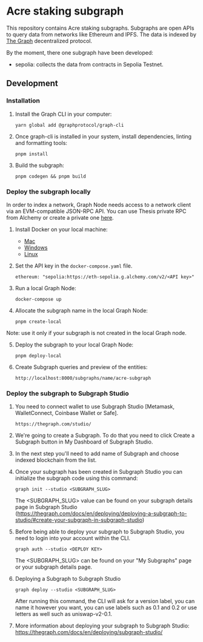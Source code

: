 # Acre staking subgraph

This repository contains Acre staking subgraphs. Subgraphs are open APIs to
query data from networks like Ethereum and IPFS. The data is indexed by [The
Graph](https://thegraph.com/) decentralized protocol.

By the moment, there one subgraph have been developed:

- sepolia: collects the data from contracts in Sepolia Testnet.

## Development

### Installation

1. Install the Graph CLI in your computer:

   ```
   yarn global add @graphprotocol/graph-cli
   ```

2. Once graph-cli is installed in your system, install dependencies, linting and
   formatting tools:

   ```
   pnpm install
   ```

3. Build the subgraph:

   ```
   pnpm codegen && pnpm build
   ```

### Deploy the subgraph locally

In order to index a network, Graph Node needs access to a network client via an
EVM-compatible JSON-RPC API. You can use Thesis private RPC from Alchemy or
create a private one
[here](https://www.alchemy.com/overviews/private-rpc-endpoint).

1. Install Docker on your local machine:

   - [Mac](https://docs.docker.com/desktop/install/mac-install/)
   - [Windows](https://docs.docker.com/desktop/install/windows-install/)
   - [Linux](https://docs.docker.com/desktop/install/linux-install/)

2. Set the API key in the `docker-compose.yaml` file.

   ```
   ethereum: "sepolia:https://eth-sepolia.g.alchemy.com/v2/<API key>"
   ```

3. Run a local Graph Node:

   ```
   docker-compose up
   ```

4. Allocate the subgraph name in the local Graph Node:

   ```
   pnpm create-local
   ```

Note: use it only if your subgraph is not created in the local Graph node.

5. Deploy the subgraph to your local Graph Node:

   ```
   pnpm deploy-local
   ```

6. Create Subgraph queries and preview of the entities:

   ```
   http://localhost:8000/subgraphs/name/acre-subgraph
   ```

### Deploy the subgraph to Subgraph Studio

1. You need to connect wallet to use Subgraph Studio [Metamask, WalletConnect, Coinbase Wallet or Safe].

   ```
   https://thegraph.com/studio/
   ```

2. We're going to create a Subgraph. To do that you need to click Create a Subgraph button in My Dashboard of Subgraph Studio.

3. In the next step you'll need to add name of Subgraph and choose indexed blockchain from the list.

4. Once your subgraph has been created in Subgraph Studio you can initialize the subgraph code using this command:

   ```
   graph init --studio <SUBGRAPH_SLUG>
   ```

   The <SUBGRAPH_SLUG> value can be found on your subgraph details page in Subgraph Studio
   (https://thegraph.com/docs/en/deploying/deploying-a-subgraph-to-studio/#create-your-subgraph-in-subgraph-studio)

5. Before being able to deploy your subgraph to Subgraph Studio, you need to login into your account within the CLI.

   ```
   graph auth --studio <DEPLOY KEY>
   ```

   The <SUBGRAPH_SLUG> can be found on your "My Subgraphs" page or your subgraph details page.

6. Deploying a Subgraph to Subgraph Studio

   ```
   graph deploy --studio <SUBGRAPH_SLUG>
   ```

   After running this command, the CLI will ask for a version label, you can name it however you want, you can use labels such as 0.1 and 0.2 or use letters as well such as uniswap-v2-0.1.

7. More information about deploying your subgraph to Subgraph Studio: https://thegraph.com/docs/en/deploying/subgraph-studio/
